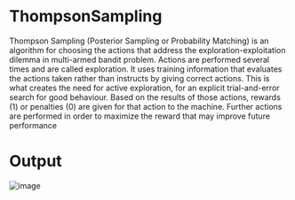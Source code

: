 # ThompsonSampling
Thompson Sampling (Posterior Sampling or Probability Matching) is an algorithm for choosing the actions that address the exploration-exploitation dilemma in multi-armed bandit problem. Actions are performed several times and are called exploration. It uses training information that evaluates the actions taken rather than instructs by giving correct actions. This is what creates the need for active exploration, for an explicit trial-and-error search for good behaviour. Based on the results of those actions, rewards (1) or penalties (0) are given for that action to the machine. Further actions are performed in order to maximize the reward that may improve future performance
# Output
![image](https://user-images.githubusercontent.com/70472055/126066355-0c77fd60-b760-4c4d-b9ba-7447edd9a770.png)


